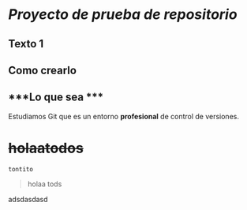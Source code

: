 # ***Proyecto de prueba de repositorio***
## Texto 1 
## Como crearlo 
***Lo que sea ***
---
Estudiamos  Git que es un entorno **profesional** de control de versiones.
# ~~holaatodos~~
 `tontito`
> holaa tods

adsdasdasd

